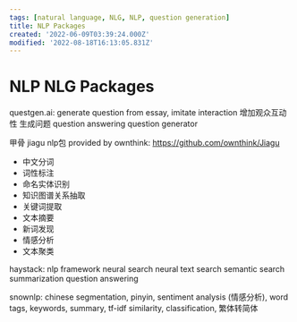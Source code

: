 ```yaml
---
tags: [natural language, NLG, NLP, question generation]
title: NLP Packages
created: '2022-06-09T03:39:24.000Z'
modified: '2022-08-18T16:13:05.831Z'
---
```


# NLP NLG Packages

questgen.ai:
generate question from essay, imitate interaction
增加观众互动性 生成问题
question answering question generator

甲骨 jiagu nlp包 provided by ownthink:
https://github.com/ownthink/Jiagu
- 中文分词
- 词性标注
- 命名实体识别
- 知识图谱关系抽取
- 关键词提取
- 文本摘要
- 新词发现
- 情感分析
- 文本聚类

haystack:
nlp framework
neural search neural text search
semantic search
summarization
question answering

snownlp:
chinese segmentation, pinyin, sentiment analysis (情感分析), word tags, keywords, summary, tf-idf similarity, classification, 繁体转简体
